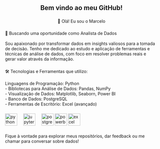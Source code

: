 <h2 align="center">Bem vindo ao meu GitHub!</h2>

###

<p align="center">👋 Olá! Eu sou o Marcelo</p>

###

<p align="left">🎯 Buscando uma oportunidade como Analista de Dados<br><br>Sou apaixonado por transformar dados em insights valiosos para a tomada de decisão. Tenho me dedicado ao estudo e aplicação de ferramentas e técnicas de análise de dados, com foco em resolver problemas reais e gerar valor através da informação.</p>

###

<p align="left">🛠️ Tecnologias e Ferramentas que utilizo:<br><br>Linguagens de Programação: Python<br>- Bibliotecas para Análise de Dados: Pandas, NumPy<br>- Visualização de Dados: Matplotlib, Seaborn, Power BI<br>- Banco de Dados: PostgreSQL<br>- Ferramentas de Escritório: Excel (avançado)</p>

###

<div align="left">
  <img src="https://cdn.jsdelivr.net/gh/devicons/devicon/icons/python/python-original.svg" height="40" alt="python logo"  />
  <img width="12" />
  <img src="https://cdn.jsdelivr.net/gh/devicons/devicon/icons/jupyter/jupyter-original.svg" height="40" alt="jupyter logo"  />
  <img width="12" />
  <img src="https://cdn.jsdelivr.net/gh/devicons/devicon/icons/postgresql/postgresql-original.svg" height="40" alt="postgresql logo"  />
  <img src="https://img.icons8.com/?size=100&id=Ny0t2MYrJ70p&format=png&color=000000" height="40" alt="powerbi logo"  />
  <img src="https://img.icons8.com/?size=100&id=UECmBSgBOvPT&format=png&color=000000" height="40" alt="excel logo"  />
</div>

###

<p align="left">Fique à vontade para explorar meus repositórios, dar feedback ou me chamar para conversar sobre dados!</p>

###
